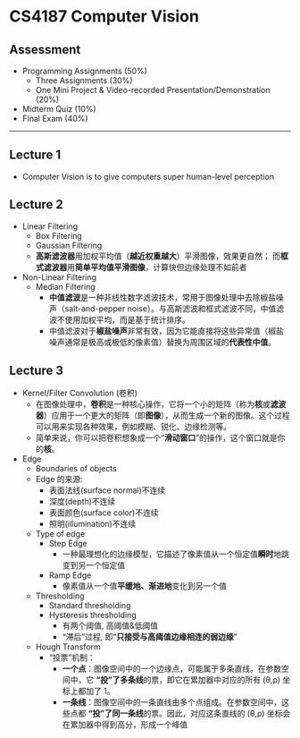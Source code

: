 # CS4187 Computer Vision

## Assessment

- Programming Assignments (50%)  
  - Three Assignments (30%)  
  - One Mini Project & Video-recorded Presentation/Demonstration (20%)  
- Midterm Quiz (10%)
- Final Exam (40%)

---

## Lecture 1

- Computer Vision is to give computers super human-level perception

## Lecture 2

- Linear Filtering
  - Box Filtering
  - Gaussian Filtering
  - **高斯滤波器**用加权平均值（**越近权重越大**）平滑图像，效果更自然； 而**框式滤波器**用**简单平均值平滑图像**，计算快但边缘处理不如前者
- Non-Linear Filtering
  - Median Filtering
    - **中值滤波**是一种非线性数字滤波技术，常用于图像处理中去除椒盐噪声（salt-and-pepper noise）。与高斯滤波和框式滤波不同，中值滤波不使用加权平均，而是基于统计排序。
    - 中值滤波对于**椒盐噪声**非常有效，因为它能直接将这些异常值（椒盐噪声通常是极高或极低的像素值）替换为周围区域的**代表性中值**。

## Lecture 3

- Kernel/Filter Convolution (卷积)
  - 在图像处理中，**卷积**是一种核心操作，它将一个小的矩阵（称为**核**或**滤波器**）应用于一个更大的矩阵（即**图像**），从而生成一个新的图像。这个过程可以用来实现各种效果，例如模糊、锐化、边缘检测等。
  - 简单来说，你可以把卷积想象成一个“**滑动窗口**”的操作，这个窗口就是你的**核**。
- Edge
  - Boundaries of objects
  - Edge 的来源:
    - 表面法线(surface normal)不连续
    - 深度(depth)不连续
    - 表面颜色(surface color)不连续
    - 照明(illumination)不连续
  - Type of edge
    - Step Edge
      - 一种最理想化的边缘模型，它描述了像素值从一个恒定值**瞬时**地跳变到另一个恒定值
    - Ramp Edge
      - 像素值从一个值**平缓地、渐进地**变化到另一个值
  - Thresholding
    - Standard thresholding
    - Hysteresis thresholding
      - 有两个阈值, 高阈值&低阈值
      - “滞后”过程, 即“**只接受与高阈值边缘相连的弱边缘**”
  - Hough Transform
    - “投票”机制：
      - **一个点**：图像空间中的一个边缘点，可能属于多条直线。在参数空间中，它 **“投”了多条线**的票，即它在累加器中对应的所有 (θ,ρ) 坐标上都加了 1。
      - **一条线**：图像空间中的一条直线由多个点组成。在参数空间中，这些点都 **“投”了同一条线**的票。因此，对应这条直线的 (θ,ρ) 坐标会在累加器中得到高分，形成一个峰值
